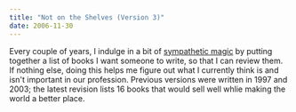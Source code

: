 ```yaml
---
title: "Not on the Shelves (Version 3)"
date: 2006-11-30
---
```

Every couple of years, I indulge in a bit of <a href="http://en.wikipedia.org/wiki/Sympathetic_magic">sympathetic magic</a> by putting together a list of books I want someone to write, so that I can review them.  If nothing else, doing this helps me figure out what I currently think is and isn't important in our profession.  Previous versions were written in 1997 and 2003; the latest revision lists 16 books that would sell well whlie making the world a better place.
